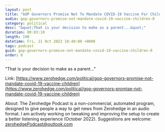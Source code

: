 ```yaml
---
layout: post
title: "GOP Governors Promise Not To Mandate COVID-19 Vaccine For Children"
audio: gop-governors-promise-not-mandate-covid-19-vaccine-children-0
category: political
desc: "&quot;That is your decision to make as a parent...&quot;"
duration: 00:03:10
length: 190
datetime: Fri, 21 Oct 2022 18:40:00 +0000
tags: podcast
guid: gop-governors-promise-not-mandate-covid-19-vaccine-children-0
order: 0
---
```

&quot;That is your decision to make as a parent...&quot;

Link: [https://www.zerohedge.com/political/gop-governors-promise-not-mandate-covid-19-vaccine-children](https://www.zerohedge.com/political/gop-governors-promise-not-mandate-covid-19-vaccine-children)

About: The Zerohedge Podcast is a non-commercial, automated program, designed to give people a way to get news from Zerohedge in an audio format.  I am actively working on tweaking and improving the setup to create a better listening experience (October 2022).  Suggestions are welcome: [zerohedgePodcast@outlook.com](mailto:zerohedgePodcast@outlook.com)